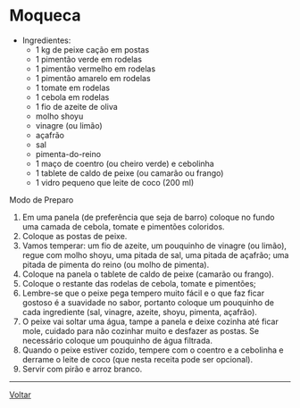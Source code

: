 # Moqueca
- Ingredientes:
  - 1 kg de peixe cação em postas
  - 1 pimentão verde em rodelas
  - 1 pimentão vermelho em rodelas
  - 1 pimentão amarelo em rodelas
  - 1 tomate em rodelas
  - 1 cebola em rodelas
  - 1 fio de azeite de oliva
  - molho shoyu
  - vinagre (ou limão)
  - açafrão
  - sal
  - pimenta-do-reino
  - 1 maço de coentro (ou cheiro verde) e cebolinha
  - 1 tablete de caldo de peixe (ou camarão ou frango)
  - 1 vidro pequeno que leite de coco (200 ml)

Modo de Preparo
1. Em uma panela (de preferência que seja de barro) coloque no fundo uma camada de cebola, tomate e pimentões coloridos.
2. Coloque as postas de peixe.
3. Vamos temperar: um fio de azeite, um pouquinho de vinagre (ou limão), regue com molho shoyu, uma pitada de sal, uma pitada de açafrão; uma pitada de pimenta do reino (ou molho de pimenta).
4. Coloque na panela o tablete de caldo de peixe (camarão ou frango).
5. Coloque o restante das rodelas de cebola, tomate e pimentões;
6. Lembre-se que o peixe pega tempero muito fácil e o que faz ficar gostoso é a suavidade no sabor, portanto coloque um pouquinho de cada ingrediente (sal, vinagre, azeite, shoyu, pimenta, açafrão).
7. O peixe vai soltar uma água, tampe a panela e deixe cozinha até ficar mole, cuidado para não cozinhar muito e desfazer as postas. Se necessário coloque um pouquinho de água filtrada.
8. Quando o peixe estiver cozido, tempere com o coentro e a cebolinha e derrame o leite de coco (que nesta receita pode ser opcional).
9. Servir com pirão e arroz branco.
---
[Voltar](../README.md)
